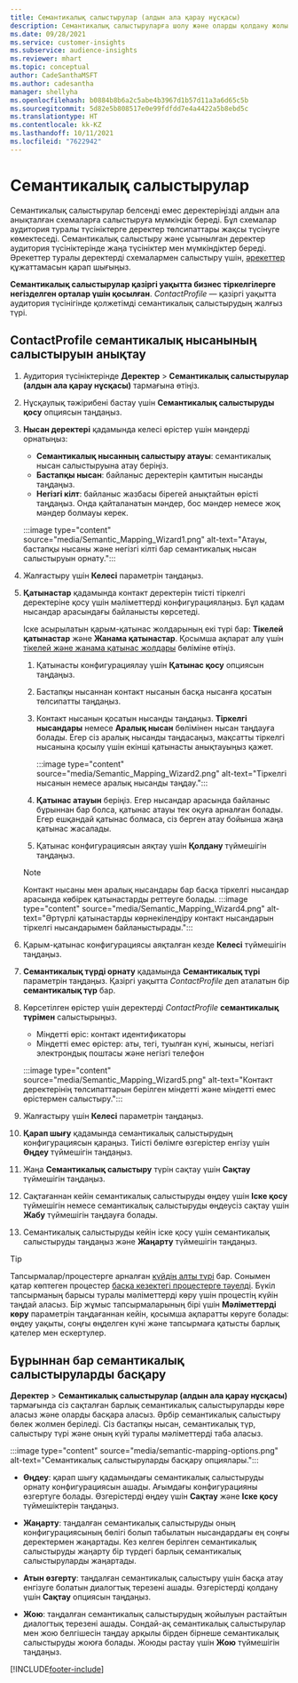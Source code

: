 ```yaml
---
title: Семантикалық салыстырулар (алдын ала қарау нұсқасы)
description: Семантикалық салыстыруларға шолу және оларды қолдану жолы.
ms.date: 09/28/2021
ms.service: customer-insights
ms.subservice: audience-insights
ms.reviewer: mhart
ms.topic: conceptual
author: CadeSanthaMSFT
ms.author: cadesantha
manager: shellyha
ms.openlocfilehash: b0884b8b6a2c5abe4b3967d1b57d11a3a6d65c5b
ms.sourcegitcommit: 5d82e5b808517e0e99fdfdd7e4a4422a5b8ebd5c
ms.translationtype: HT
ms.contentlocale: kk-KZ
ms.lasthandoff: 10/11/2021
ms.locfileid: "7622942"
---
```

# <a name="semantic-mappings"></a>Семантикалық салыстырулар

Семантикалық салыстырулар белсенді емес деректеріңізді алдын ала анықталған схемаларға салыстыруға мүмкіндік береді. Бұл схемалар аудитория туралы түсініктерге деректер төлсипаттары жақсы түсінуге көмектеседі. Семантикалық салыстыру және ұсынылған деректер аудитория түсініктерінде жаңа түсініктер мен мүмкіндіктер береді. Әрекеттер туралы деректерді схемалармен салыстыру үшін, [әрекеттер](activities.md) құжаттамасын қарап шығыңыз.

**Семантикалық салыстырулар қазіргі уақытта бизнес тіркелгілерге негізделген орталар үшін қосылған**. *ContactProfile* — қазіргі уақытта аудитория түсінігінде қолжетімді семантикалық салыстырудың жалғыз түрі.

## <a name="define-a-contactprofile-semantic-entity-mapping"></a>ContactProfile семантикалық нысанының салыстыруын анықтау

1. Аудитория түсініктерінде **Деректер** > **Семантикалық салыстырулар (алдын ала қарау нұсқасы)** тармағына өтіңіз.

1. Нұсқаулық тәжірибені бастау үшін **Семантикалық салыстыруды қосу** опциясын таңдаңыз.

1. **Нысан деректері** қадамында келесі өрістер үшін мәндерді орнатыңыз:

   - **Семантикалық нысанның салыстыру атауы**: семантикалық нысан салыстыруына атау беріңіз.
   - **Бастапқы нысан**: байланыс деректерін қамтитын нысанды таңдаңыз.
   - **Негізгі кілт**: байланыс жазбасы бірегей анықтайтын өрісті таңдаңыз. Онда қайталанатын мәндер, бос мәндер немесе жоқ мәндер болмауы керек.

   :::image type="content" source="media/Semantic_Mapping_Wizard1.png" alt-text="Атауы, бастапқы нысаны және негізгі кілті бар семантикалық нысан салыстыруын орнату.":::

1. Жалғастыру үшін **Келесі** параметрін таңдаңыз.

1. **Қатынастар** қадамында контакт деректерін тиісті тіркелгі деректеріне қосу үшін мәліметтерді конфигурациялаңыз. Бұл қадам нысандар арасындағы байланысты көрсетеді.  

   Іске асырылатын қарым-қатынас жолдарының екі түрі бар: **Тікелей қатынастар** және **Жанама қатынастар**. Қосымша ақпарат алу үшін [тікелей және жанама қатынас жолдары](relationships.md#relationship-paths) бөліміне өтіңіз.

   1. Қатынасты конфигурациялау үшін **Қатынас қосу** опциясын таңдаңыз.
   1. Бастапқы нысаннан контакт нысанын басқа нысанға қосатын төлсипатты таңдаңыз.
   1. Контакт нысанын қосатын нысанды таңдаңыз. **Тіркелгі нысандары** немесе **Аралық нысан** бөлімінен нысан таңдауға болады. Егер сіз аралық нысанды таңдасаңыз, мақсатты тіркелгі нысанына қосылу үшін екінші қатынасты анықтауыңыз қажет.

      :::image type="content" source="media/Semantic_Mapping_Wizard2.png" alt-text="Тіркелгі нысанын немесе аралық нысанды таңдау.":::

   1. **Қатынас атауын** беріңіз. Егер нысандар арасында байланыс бұрыннан бар болса, қатынас атауы тек оқуға арналған болады. Егер ешқандай қатынас болмаса, сіз берген атау бойынша жаңа қатынас жасалады.
   1. Қатынас конфигурациясын аяқтау үшін **Қолдану** түймешігін таңдаңыз.

   > [!NOTE]
   > Контакт нысаны мен аралық нысандары бар басқа тіркелгі нысандар арасында көбірек қатынастарды реттеуге болады.
   >  :::image type="content" source="media/Semantic_Mapping_Wizard4.png" alt-text="Әртүрлі қатынастарды көрнекілендіру контакт нысандарын тіркелгі нысандарымен байланыстырады.":::

1. Қарым-қатынас конфигурациясы аяқталған кезде **Келесі** түймешігін таңдаңыз.

1. **Семантикалық түрді орнату** қадамында **Семантикалық түрі** параметрін таңдаңыз. Қазіргі уақытта *ContactProfile* деп аталатын бір **семантикалық түр** бар.

1. Көрсетілген өрістер үшін деректерді *ContactProfile* **семантикалық түрімен** салыстырыңыз.
   - Міндетті өріс: контакт идентификаторы
   - Міндетті емес өрістер: аты, тегі, туылған күні, жынысы, негізгі электрондық поштасы және негізгі телефон

   :::image type="content" source="media/Semantic_Mapping_Wizard5.png" alt-text="Контакт деректерінің төлсипаттарын берілген міндетті және міндетті емес өрістермен салыстыру.":::

1. Жалғастыру үшін **Келесі** параметрін таңдаңыз.

1. **Қарап шығу** қадамында семантикалық салыстырудың конфигурациясын қараңыз. Тиісті бөлімге өзгерістер енгізу үшін **Өңдеу** түймешігін таңдаңыз.

1. Жаңа **Семантикалық салыстыру** түрін сақтау үшін **Сақтау** түймешігін таңдаңыз.

1. Сақтағаннан кейін семантикалық салыстыруды өңдеу үшін **Іске қосу** түймешігін немесе семантикалық салыстыруды өңдеусіз сақтау үшін **Жабу** түймешігін таңдауға болады.

1. Семантикалық салыстыруды кейін іске қосу үшін семантикалық салыстыруды таңдаңыз және **Жаңарту** түймешігін таңдаңыз.

> [!TIP]
> Тапсырмалар/процестерге арналған [күйдің алты түрі](system.md#status-types) бар. Сонымен қатар көптеген процестер [басқа кезектегі процестерге тәуелді](system.md#refresh-policies). Бүкіл тапсырманың барысы туралы мәліметтерді көру үшін процестің күйін таңдай аласыз. Бір жұмыс тапсырмаларының бірі үшін **Мәліметтерді көру** параметрін таңдағаннан кейін, қосымша ақпаратты көруге болады: өңдеу уақыты, соңғы өңделген күні және тапсырмаға қатысты барлық қателер мен ескертулер.

## <a name="manage-existing-semantic-mappings"></a>Бұрыннан бар семантикалық салыстыруларды басқару

**Деректер** > **Семантикалық салыстырулар (алдын ала қарау нұсқасы)** тармағында сіз сақталған барлық семантикалық салыстыруларды көре аласыз және оларды басқара аласыз. Әрбір семантикалық салыстыру бөлек жолмен беріледі. Сіз бастапқы нысан, семантикалық түр, салыстыру түрі және оның күйі туралы мәліметтерді таба аласыз.

:::image type="content" source="media/semantic-mapping-options.png" alt-text="Семантикалық салыстыруларды басқару опциялары.":::

- **Өңдеу**: қарап шығу қадамындағы семантикалық салыстыруды орнату конфигурациясын ашады. Ағымдағы конфигурацияны өзгертуге болады. Өзгерістерді өңдеу үшін **Сақтау** және **Іске қосу** түймешіктерін таңдаңыз.

- **Жаңарту**: таңдалған семантикалық салыстыруды оның конфигурациясының бөлігі болып табылатын нысандардағы ең соңғы деректермен жаңартады. Кез келген берілген семантикалық салыстыруды жаңарту бір түрдегі барлық семантикалық салыстыруларды жаңартады.

- **Атын өзгерту**: таңдалған семантикалық салыстыру үшін басқа атау енгізуге болатын диалогтық терезені ашады. Өзгерістерді қолдану үшін **Сақтау** опциясын таңдаңыз.

- **Жою**: таңдалған семантикалық салыстырудың жойылуын растайтын диалогтық терезені ашады. Сондай-ақ семантикалық салыстырулар мен жою белгішесін таңдау арқылы бірден бірнеше семантикалық салыстыруды жоюға болады. Жоюды растау үшін **Жою** түймешігін таңдаңыз.

[!INCLUDE[footer-include](../includes/footer-banner.md)]
